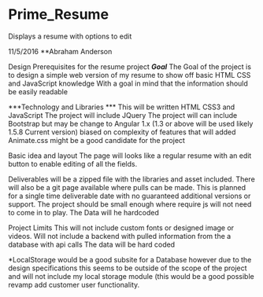 # Prime_Resume
Displays a resume with options to edit



11/5/2016
**Abraham Anderson

Design Prerequisites for the resume project
***Goal***
The Goal of the project is to design a simple web version of my resume to show off basic HTML CSS and JavaScript knowledge
With a goal in mind that the information should be easily readable

***Technology and Libraries ***
This will be written HTML CSS3 and JavaScript
    The project will include JQuery
    The project will can include Bootstrap
        but may be change to Angular 1.x (1.3 or above will be used likely 1.5.8 Current version)
        biased on complexity of features that will added
    Animate.css might be a good candidate for the project


Basic idea and layout
   The page will looks like a regular resume with an edit button to enable editing of all the fields.
    
Deliverables
will be a zipped file with the libraries and asset included.
There will also be a git page available where pulls can be made.
This is planned for a single time deliverable date with no guaranteed additional versions or support.
The project should be small enough where require js will not need to come in to play.
The Data will he hardcoded

Project Limits
This will not include custom fonts or designed image or videos.
Will not include a backend with pulled information from the a database with api calls
The data will be hard coded

*LocalStorage would be a good subsite for a Database however due to the design specifications this seems to be outside of the scope of the project and will not 
include my local storage module (this would be a good possible revamp add customer user functionality.
